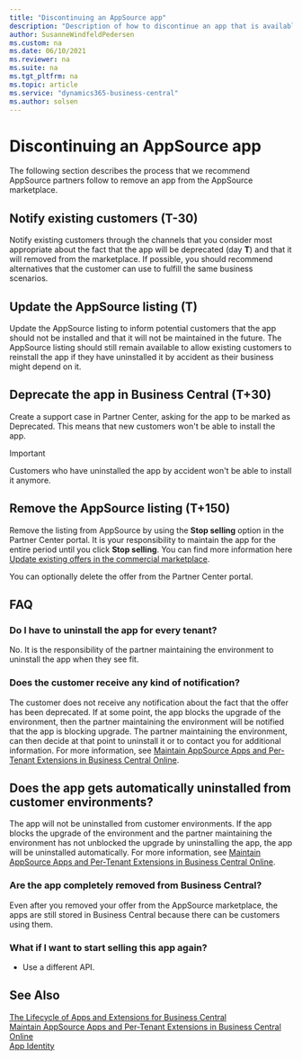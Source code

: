 ```yaml
---
title: "Discontinuing an AppSource app"
description: "Description of how to discontinue an app that is available on AppSource."
author: SusanneWindfeldPedersen
ms.custom: na
ms.date: 06/10/2021
ms.reviewer: na
ms.suite: na
ms.tgt_pltfrm: na
ms.topic: article
ms.service: "dynamics365-business-central"
ms.author: solsen
---
```


# Discontinuing an AppSource app

The following section describes the process that we recommend AppSource partners follow to remove an app from the AppSource marketplace.

## Notify existing customers (T-30)

Notify existing customers through the channels that you consider most appropriate about the fact that the app will be deprecated (day **T**) and that it will removed from the marketplace. If possible, you should recommend alternatives that the customer can use to fulfill the same business scenarios.

## Update the AppSource listing (T)

Update the AppSource listing to inform potential customers that the app should not be installed and that it will not be maintained in the future. The AppSource listing should still remain available to allow existing customers to reinstall the app if they have uninstalled it by accident as their business might depend on it.

## Deprecate the app in Business Central (T+30)

Create a support case in Partner Center, asking for the app to be marked as Deprecated. This means that new customers won't be able to install the app.

> [!IMPORTANT]
> Customers who have uninstalled the app by accident won't be able to install it anymore.

## Remove the AppSource listing (T+150)

Remove the listing from AppSource by using the **Stop selling** option in the Partner Center portal. It is your responsibility to maintain the app for the entire period until you click **Stop selling**. You can find more information here [Update existing offers in the commercial marketplace](/azure/marketplace/update-existing-offer#stop-distribution-of-an-offer-or-plan).

You can optionally delete the offer from the Partner Center portal.

## FAQ

### Do I have to uninstall the app for every tenant?

No. It is the responsibility of the partner maintaining the environment to uninstall the app when they see fit.

### Does the customer receive any kind of notification?

The customer does not receive any notification about the fact that the offer has been deprecated. If at some point, the app blocks the upgrade of the environment, then the partner maintaining the environment will be notified that the app is blocking upgrade. The partner maintaining the environment, can then decide at that point to uninstall it or to contact you for additional information. For more information, see [Maintain AppSource Apps and Per-Tenant Extensions in Business Central Online](app-maintain.md).

## Does the app gets automatically uninstalled from customer environments?

The app will not be uninstalled from customer environments. If the app blocks the upgrade of the environment and the partner maintaining the environment has not unblocked the upgrade by uninstalling the app, the app will be uninstalled automatically. For more information, see [Maintain AppSource Apps and Per-Tenant Extensions in Business Central Online](app-maintain.md).

### Are the app completely removed from Business Central?

Even after you removed your offer from the AppSource marketplace, the apps are still stored in Business Central because there can be customers using them.

### What if I want to start selling this app again?

- Use a different API.

## See Also

[The Lifecycle of Apps and Extensions for Business Central](devenv-app-life-cycle.md)  
[Maintain AppSource Apps and Per-Tenant Extensions in Business Central Online](app-maintain.md)  
[App Identity](devenv-app-identity.md)
